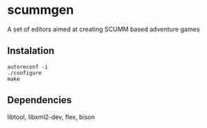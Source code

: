 # scummgen
A set of editors aimed at creating SCUMM based adventure games
## Instalation
```
autoreconf -i
./configure
make
```
## Dependencies
libtool, libxml2-dev, flex, bison
